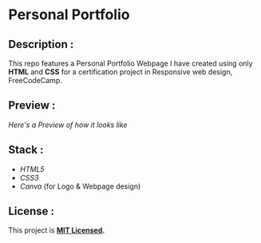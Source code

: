 # Personal Portfolio

## Description :

This repo features a Personal Portfolio Webpage I have created using only **HTML** and **CSS** for a certification project in Responsive web design, FreeCodeCamp.

## Preview :

*Here's a Preview of how it looks like*

## Stack :

- *HTML5*
- *CSS3*
- *Canva* (for Logo & Webpage design)

## License :
  
This project is **[MIT Licensed](./LICENSE).**
